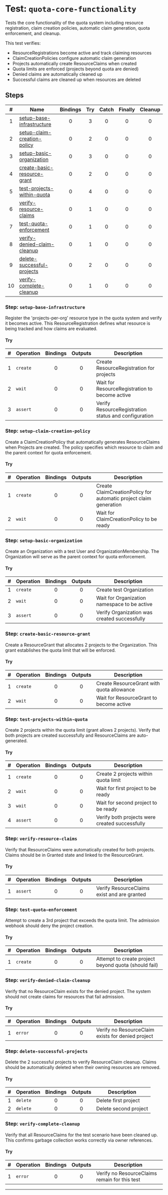 # Test: `quota-core-functionality`

Tests the core functionality of the quota system including resource registration,
claim creation policies, automatic claim generation, quota enforcement, and cleanup.

This test verifies:
- ResourceRegistrations become active and track claiming resources
- ClaimCreationPolicies configure automatic claim generation
- Projects automatically create ResourceClaims when created
- Quota limits are enforced (projects beyond quota are denied)
- Denied claims are automatically cleaned up
- Successful claims are cleaned up when resources are deleted


## Steps

| # | Name | Bindings | Try | Catch | Finally | Cleanup |
|:-:|---|:-:|:-:|:-:|:-:|:-:|
| 1 | [setup-base-infrastructure](#step-setup-base-infrastructure) | 0 | 3 | 0 | 0 | 0 |
| 2 | [setup-claim-creation-policy](#step-setup-claim-creation-policy) | 0 | 2 | 0 | 0 | 0 |
| 3 | [setup-basic-organization](#step-setup-basic-organization) | 0 | 3 | 0 | 0 | 0 |
| 4 | [create-basic-resource-grant](#step-create-basic-resource-grant) | 0 | 2 | 0 | 0 | 0 |
| 5 | [test-projects-within-quota](#step-test-projects-within-quota) | 0 | 4 | 0 | 0 | 0 |
| 6 | [verify-resource-claims](#step-verify-resource-claims) | 0 | 1 | 0 | 0 | 0 |
| 7 | [test-quota-enforcement](#step-test-quota-enforcement) | 0 | 1 | 0 | 0 | 0 |
| 8 | [verify-denied-claim-cleanup](#step-verify-denied-claim-cleanup) | 0 | 1 | 0 | 0 | 0 |
| 9 | [delete-successful-projects](#step-delete-successful-projects) | 0 | 2 | 0 | 0 | 0 |
| 10 | [verify-complete-cleanup](#step-verify-complete-cleanup) | 0 | 1 | 0 | 0 | 0 |

### Step: `setup-base-infrastructure`

Register the 'projects-per-org' resource type in the quota system and verify it becomes active.
This ResourceRegistration defines what resource is being tracked and how claims are evaluated.


#### Try

| # | Operation | Bindings | Outputs | Description |
|:-:|---|:-:|:-:|---|
| 1 | `create` | 0 | 0 | Create ResourceRegistration for projects |
| 2 | `wait` | 0 | 0 | Wait for ResourceRegistration to become active |
| 3 | `assert` | 0 | 0 | Verify ResourceRegistration status and configuration |

### Step: `setup-claim-creation-policy`

Create a ClaimCreationPolicy that automatically generates ResourceClaims when Projects are created.
The policy specifies which resource to claim and the parent context for quota enforcement.


#### Try

| # | Operation | Bindings | Outputs | Description |
|:-:|---|:-:|:-:|---|
| 1 | `create` | 0 | 0 | Create ClaimCreationPolicy for automatic project claim generation |
| 2 | `wait` | 0 | 0 | Wait for ClaimCreationPolicy to be ready |

### Step: `setup-basic-organization`

Create an Organization with a test User and OrganizationMembership.
The Organization will serve as the parent context for quota enforcement.


#### Try

| # | Operation | Bindings | Outputs | Description |
|:-:|---|:-:|:-:|---|
| 1 | `create` | 0 | 0 | Create test Organization |
| 2 | `wait` | 0 | 0 | Wait for Organization namespace to be active |
| 3 | `assert` | 0 | 0 | Verify Organization was created successfully |

### Step: `create-basic-resource-grant`

Create a ResourceGrant that allocates 2 projects to the Organization.
This grant establishes the quota limit that will be enforced.


#### Try

| # | Operation | Bindings | Outputs | Description |
|:-:|---|:-:|:-:|---|
| 1 | `create` | 0 | 0 | Create ResourceGrant with quota allowance |
| 2 | `wait` | 0 | 0 | Wait for ResourceGrant to become active |

### Step: `test-projects-within-quota`

Create 2 projects within the quota limit (grant allows 2 projects).
Verify that both projects are created successfully and ResourceClaims are auto-generated.


#### Try

| # | Operation | Bindings | Outputs | Description |
|:-:|---|:-:|:-:|---|
| 1 | `create` | 0 | 0 | Create 2 projects within quota limit |
| 2 | `wait` | 0 | 0 | Wait for first project to be ready |
| 3 | `wait` | 0 | 0 | Wait for second project to be ready |
| 4 | `assert` | 0 | 0 | Verify both projects were created successfully |

### Step: `verify-resource-claims`

Verify that ResourceClaims were automatically created for both projects.
Claims should be in Granted state and linked to the ResourceGrant.


#### Try

| # | Operation | Bindings | Outputs | Description |
|:-:|---|:-:|:-:|---|
| 1 | `assert` | 0 | 0 | Verify ResourceClaims exist and are granted |

### Step: `test-quota-enforcement`

Attempt to create a 3rd project that exceeds the quota limit.
The admission webhook should deny the project creation.


#### Try

| # | Operation | Bindings | Outputs | Description |
|:-:|---|:-:|:-:|---|
| 1 | `create` | 0 | 0 | Attempt to create project beyond quota (should fail) |

### Step: `verify-denied-claim-cleanup`

Verify that no ResourceClaim exists for the denied project.
The system should not create claims for resources that fail admission.


#### Try

| # | Operation | Bindings | Outputs | Description |
|:-:|---|:-:|:-:|---|
| 1 | `error` | 0 | 0 | Verify no ResourceClaim exists for denied project |

### Step: `delete-successful-projects`

Delete the 2 successful projects to verify ResourceClaim cleanup.
Claims should be automatically deleted when their owning resources are removed.


#### Try

| # | Operation | Bindings | Outputs | Description |
|:-:|---|:-:|:-:|---|
| 1 | `delete` | 0 | 0 | Delete first project |
| 2 | `delete` | 0 | 0 | Delete second project |

### Step: `verify-complete-cleanup`

Verify that all ResourceClaims for the test scenario have been cleaned up.
This confirms garbage collection works correctly via owner references.


#### Try

| # | Operation | Bindings | Outputs | Description |
|:-:|---|:-:|:-:|---|
| 1 | `error` | 0 | 0 | Verify no ResourceClaims remain for this test |

---

